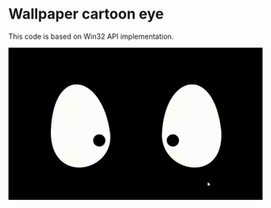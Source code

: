 # Wallpaper cartoon eye

This code is based on Win32 API implementation.

![exhibition.gif](exhibition.gif)
